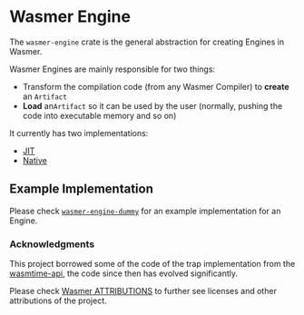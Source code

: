# Wasmer Engine

The `wasmer-engine` crate is the general abstraction for creating Engines in Wasmer.

Wasmer Engines are mainly responsible for two things:
* Transform the compilation code (from any Wasmer Compiler) to **create** an `Artifact`
* **Load** an`Artifact` so it can be used by the user (normally, pushing the code into executable memory and so on)

It currently has two implementations:
* [JIT](https://github.com/wasmerio/wasmer-reborn/tree/master/lib/engine-jit)
* [Native](https://github.com/wasmerio/wasmer-reborn/tree/master/lib/engine-native)

## Example Implementation

Please check [`wasmer-engine-dummy`](../../tests/lib/engine-dummy/) for an example
implementation for an Engine.

### Acknowledgments

This project borrowed some of the code of the trap implementation from the [wasmtime-api](https://crates.io/crates/wasmtime), the code since then has evolved significantly.

Please check [Wasmer ATTRIBUTIONS](https://github.com/wasmerio/wasmer/blob/master/ATTRIBUTIONS.md) to further see licenses and other attributions of the project. 
